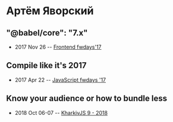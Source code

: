 # Артём Яворский

## &quot;@babel&#x2F;core&quot;: &quot;7.x&quot;
- 2017 Nov 26 -- [Frontend fwdays&#39;17](https://frameworksdays.com/event/frontend-fwdays-17/review/babel-core-7x)    
## Compile like it&#39;s 2017
- 2017 Apr 22 -- [JavaScript fwdays &#39;17](https://frameworksdays.com/event/js-frameworks-day-2017/review/compile-like-its-2017)    
## Know your audience or how to bundle less
- 2018 Oct 06-07 -- [KharkivJS 9 - 2018](https://www.youtube.com/watch?v=NtzZzx5e8vo)    
